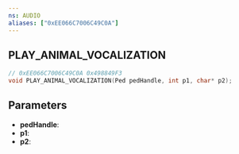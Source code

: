```yaml
---
ns: AUDIO
aliases: ["0xEE066C7006C49C0A"]
---
```

## PLAY_ANIMAL_VOCALIZATION

```c
// 0xEE066C7006C49C0A 0x498849F3
void PLAY_ANIMAL_VOCALIZATION(Ped pedHandle, int p1, char* p2);
```

## Parameters
* **pedHandle**: 
* **p1**: 
* **p2**: 

